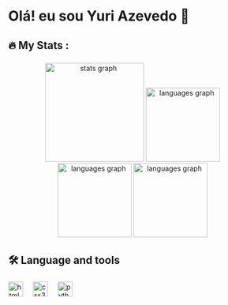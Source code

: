<h1 align="left">Olá! eu sou Yuri Azevedo 👋 </h1>

###

<h2 align="left">🔥  My Stats :</h2>

###

<div align="center">
  <img src="http://github-profile-summary-cards.vercel.app/api/cards/profile-details?username=Projectyuuri07&theme=jolly&show_icons=true&hide_border=true&count_private=true" height="200" alt="stats graph"  />
  <img src="https://github-readme-stats.vercel.app/api?username=Projectyuuri07&theme=jolly&show_icons=true&hide_border=true&count_private=true" height="150" alt="languages graph"  />
  <img src="https://github-readme-streak-stats.herokuapp.com/?user=Projectyuuri07&theme=jolly&hide_border=true" height="150" alt="languages graph"  />  
  <img src="https://github-readme-stats.vercel.app/api/top-langs/?username=Projectyuuri07&theme=jolly&show_icons=true&hide_border=true&layout=compact" height="150" alt="languages graph"  />
</div>

###

<h2 align="left">🛠️  Language and tools</h2>

###

<div align="left">
  <img src="https://cdn.jsdelivr.net/gh/devicons/devicon/icons/html5/html5-original.svg" height="30" alt="html5 logo"  />
  <img width="12" />
  <img src="https://cdn.jsdelivr.net/gh/devicons/devicon/icons/css3/css3-original.svg" height="30" alt="css3 logo"  />
  <img width="12" />
  <img src="https://cdn.jsdelivr.net/gh/devicons/devicon/icons/python/python-original.svg" height="30" alt="python logo"  />
</div>

###
